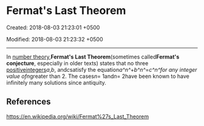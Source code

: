 # Fermat's Last Theorem

Created: 2018-08-03 21:23:01 +0500

Modified: 2018-08-03 21:23:32 +0500

---

In [number theory](https://en.wikipedia.org/wiki/Number_theory),**Fermat's Last Theorem**(sometimes called**Fermat's conjecture**, especially in older texts) states that no three [positive](https://en.wikipedia.org/wiki/Positive_number)[integers](https://en.wikipedia.org/wiki/Integer)*a*,*b*, and*c*satisfy the equation*a^n^*+*b^n^*=*c^n^*for any integer value of*n*greater than 2. The cases*n*= 1and*n*= 2have been known to have infinitely many solutions since antiquity.

## References

<https://en.wikipedia.org/wiki/Fermat%27s_Last_Theorem>
